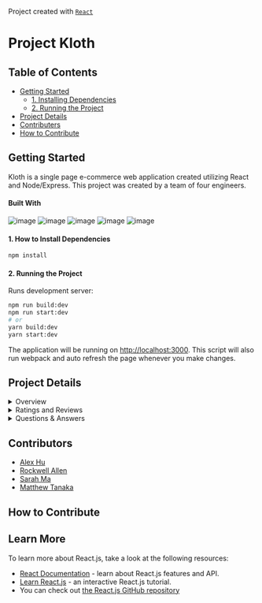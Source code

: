 Project created with [`React`](https://github.com/facebook/react)
# Project Kloth

## Table of Contents
- [Getting Started](#getting-started)
  - [1. Installing Dependencies](#1-how-to-install-dependencies)
  - [2. Running the Project](#2-running-the-project)
- [Project Details](#project-details)
- [Contributers](#contributors)
- [How to Contribute](#how-to-contribute)

## Getting Started
Kloth is a single page e-commerce web application created utilizing React and Node/Express. This project was created by a team of four engineers.
#### Built With
![image](https://img.shields.io/badge/React-20232A?style=for-the-badge&logo=react&logoColor=61DAFB)
![image](https://img.shields.io/badge/Node.js-339933?style=for-the-badge&logo=nodedotjs&logoColor=white)
![image](https://img.shields.io/badge/Express.js-000000?style=for-the-badge&logo=express&logoColor=white)
![image](https://img.shields.io/badge/Material%20UI-007FFF?style=for-the-badge&logo=mui&logoColor=white)
![image](https://img.shields.io/badge/Jest-C21325?style=for-the-badge&logo=jest&logoColor=white)

#### 1. How to Install Dependencies
```bash
npm install
```

#### 2. Running the Project
Runs development server:
```bash
npm run build:dev
npm run start:dev
# or
yarn build:dev
yarn start:dev
```
The application will be running on [http://localhost:3000](http://localhost:3000).
This script will also run webpack and auto refresh the page whenever you make changes.


## Project Details

<details>
  <summary>Overview</summary>
  - #### Product Information
  The top right will have essential product information such as category, name, price, and average star ratings (if reviews exist). 
  - #### Image Gallery
  Shoppers can see in the image gallery the photos of the current product and its default style. There is a bar to the left of the image gallery that contains more       photos for the shopper to look through. Clicking on the main image will also generate a closable popup of that image. 
  - #### Style Selector
  Each product can have multiple styles, and they will appear as bubbles users can select between. Selecting a new style will also change the image gallery to reflect   a new set of photos.
  - #### Add to Cart
  If a style is in stock, the size and quantity dropdowns will allow selection and shoppers can add to cart.
  - #### Share to Facebook, Twitter, and Pinterest
</details>

<details>
  <summary>Ratings and Reviews</summary>
  
- #### See list of reviews for current product 2 at a time
- #### Write new review

![read and write review](./public/gifs/reviews/reviews_render_and_write.gif)

- #### Filter list of reviews by star count, helpfulness, and most recent

![filtering reviews](./public/gifs/reviews/reviews_filters.gif)
</details>

<details>
  <summary>Questions & Answers</summary>
  - #### Questions List
  Displays a list of up to 4 questions about an item. By clicking additional questions, you 
	can render the rest of the questions. All questions are sorted by their helpful rating.
  - #### Individual Question
  Each question can be marked as helpful or reported to be removed. Each question will  also show up to 2 corresponding answers where more can be generated by clicking   more answers. Answers from the seller will be prioritized to the top of the list. 
  - #### Search Questions
  You can search for specific questions in the search bar that will filter the list to only those  that match the search.
  - #### Add a Question
  Modal pop out that will allow the user to add a question for a given product.
  - ####  Add an Answer Modal
  Modal pop out that will allow the user to add an answer for a given question.
</details>

## Contributors
* [Alex Hu](https://github.com/gunpowder66)
* [Rockwell Allen](https://github.com/Rockwell55)
* [Sarah Ma](https://github.com/sarahma123)
* [Matthew Tanaka](https://github.com/matttanaka)

## How to Contribute

## Learn More
To learn more about React.js, take a look at the following resources:
- [React Documentation](https://reactjs.org/docs/getting-started.html) - learn about React.js features and API.
- [Learn React.js](https://reactjs.org/tutorial/tutorial.html) - an interactive React.js tutorial.
- You can check out [the React.js GitHub repository](https://github.com/facebook/react)




